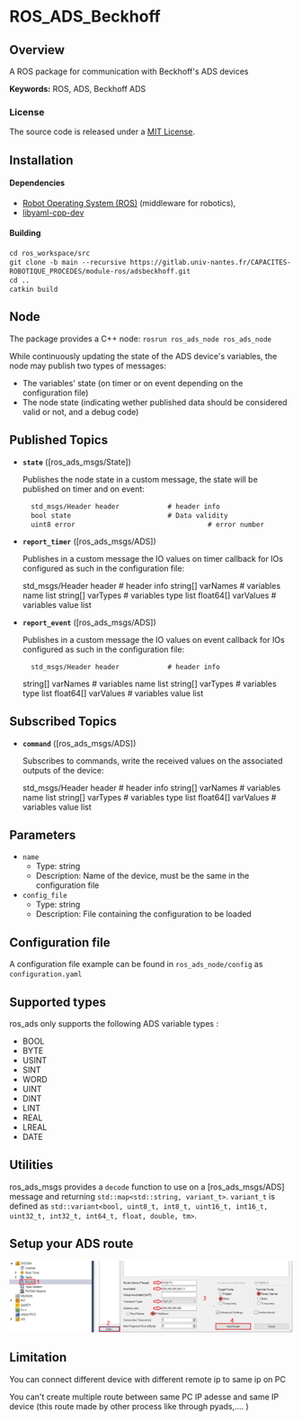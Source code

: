 # ROS_ADS_Beckhoff

## Overview

A ROS package for communication with Beckhoff's ADS devices

**Keywords:** ROS, ADS, Beckhoff ADS

### License

The source code is released under a [MIT License](LICENSE).

## Installation

#### Dependencies

- [Robot Operating System (ROS)](http://wiki.ros.org) (middleware for robotics),
- [libyaml-cpp-dev](https://github.com/jbeder/yaml-cpp)


#### Building

	cd ros_workspace/src
	git clone -b main --recursive https://gitlab.univ-nantes.fr/CAPACITES-ROBOTIQUE_PROCEDES/module-ros/adsbeckhoff.git
	cd ..
	catkin build

## Node

The package provides a C++ node: `rosrun ros_ads_node ros_ads_node`

While continuously updating the state of the ADS device's variables, the node may publish two types of messages:
- The variables' state (on timer or on event depending on the configuration file)
- The node state (indicating wether published data should be considered valid or not, and a debug code)

## Published Topics 

* **`state`** ([ros_ads_msgs/State])

  Publishes the node state in a custom message, the state will be published on timer and on event:
	
		std_msgs/Header header            # header info
		bool state                        # Data validity
		uint8 error 					            # error number

* **`report_timer`** ([ros_ads_msgs/ADS])

  Publishes in a custom message the IO values on timer callback for IOs configured as such in the configuration file:
	
    std_msgs/Header header            # header info
    string[] varNames                 # variables name list
    string[] varTypes                 # variables type list
    float64[] varValues               # variables value list

* **`report_event`** ([ros_ads_msgs/ADS])

  Publishes in a custom message the IO values on event callback for IOs configured as such in the configuration file:
	
		std_msgs/Header header            # header info
    string[] varNames                 # variables name list
    string[] varTypes                 # variables type list
    float64[] varValues               # variables value list

## Subscribed Topics 

* **`command`** ([ros_ads_msgs/ADS])

  Subscribes to commands, write the received values on the associated outputs of the device:
	
    std_msgs/Header header            # header info
    string[] varNames                 # variables name list
    string[] varTypes                 # variables type list
    float64[] varValues               # variables value list

## Parameters

- `name`
    - Type: string
    - Description: Name of the device, must be the same in the configuration file
- `config_file`
    - Type: string
    - Description: File containing the configuration to be loaded

## Configuration file

A configuration file example can be found in `ros_ads_node/config` as `configuration.yaml`

## Supported types

ros_ads only supports the following ADS variable types :

  - BOOL
  - BYTE
  - USINT
  - SINT
  - WORD
  - UINT
  - DINT
  - LINT
  - REAL
  - LREAL
  - DATE

## Utilities

ros_ads_msgs provides a `decode` function to use on a [ros_ads_msgs/ADS] message and returning `std::map<std::string, variant_t>`.
`variant_t` is defined as `std::variant<bool, uint8_t, int8_t, uint16_t, int16_t, uint32_t, int32_t, int64_t, float, double, tm>`.

## Setup your ADS route

![route setup help](Add_PLC_route.PNG "route setup help")

## Limitation

You can connect different device with different remote ip to same ip on PC

You can't create multiple route between same PC IP adesse and same IP device (this route made by other process like through pyads,.... ) 
